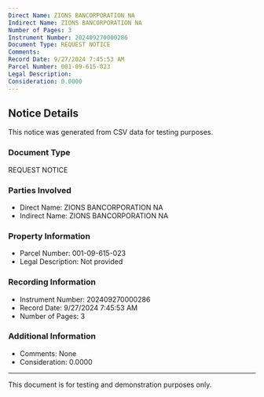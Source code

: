```yaml
---
Direct Name: ZIONS BANCORPORATION NA
Indirect Name: ZIONS BANCORPORATION NA
Number of Pages: 3
Instrument Number: 202409270000286
Document Type: REQUEST NOTICE
Comments: 
Record Date: 9/27/2024 7:45:53 AM
Parcel Number: 001-09-615-023
Legal Description: 
Consideration: 0.0000
---
```


## Notice Details

This notice was generated from CSV data for testing purposes.

### Document Type
REQUEST NOTICE

### Parties Involved
- Direct Name: ZIONS BANCORPORATION NA
- Indirect Name: ZIONS BANCORPORATION NA

### Property Information
- Parcel Number: 001-09-615-023
- Legal Description: Not provided

### Recording Information
- Instrument Number: 202409270000286
- Record Date: 9/27/2024 7:45:53 AM
- Number of Pages: 3

### Additional Information
- Comments: None
- Consideration: 0.0000

---

This document is for testing and demonstration purposes only.
